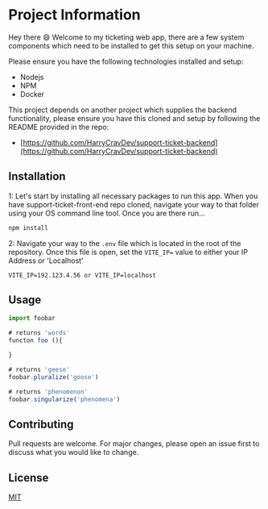 # Project Information

Hey there 😄 Welcome to my ticketing web app, there are a few system components which need to be installed to get this setup on your machine. 

Please ensure you have the following technologies installed and setup:
- Nodejs
- NPM
- Docker

This project depends on another project which supplies the backend functionality, please ensure you have this cloned and setup by following the README provided in the repo: 
- [https://github.com/HarryCravDev/support-ticket-backend](https://github.com/HarryCravDev/support-ticket-backend)

## Installation
1:
Let's start by installing all necessary packages to run this app. When you have support-ticket-front-end repo cloned, navigate your way to that folder using your OS command line tool. Once you are there run...


```bash
npm install
```

2: Navigate your way to the `.env` file which is located in the root of the repository. Once this file is open, set the `VITE_IP=` value to either your IP Address or 'Localhost'

```env
VITE_IP=192.123.4.56 or VITE_IP=localhost
```

 

## Usage

```javascript
import foobar

# returns 'words'
functon foo (){

}

# returns 'geese'
foobar.pluralize('goose')

# returns 'phenomenon'
foobar.singularize('phenomena')
```

## Contributing
Pull requests are welcome. For major changes, please open an issue first to discuss what you would like to change.


## License
[MIT](https://choosealicense.com/licenses/mit/)